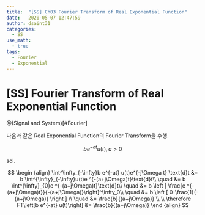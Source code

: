 ```yaml
---
title:  "[SS] Ch03 Fourier Transform of Real Exponential Function"
date:   2020-05-07 12:47:59
author: dsaint31
categories: 
  - SS
use_math: 
  - true
tags: 
  - Fourier 
  - Exponential
---
```


# [SS] Fourier Transform of Real Exponential Function
@(Signal and System)[#Fourier]

다음과 같은 Real Exponential Function의 Fourier Transform을 수행.

$$ b e^{-at} u(t), a>0 $$

sol.

$$ \begin {align}
\int^\infty_{-\infty}b e^{-at} u(t)e^{-j\Omega t} \text{d}t &= b \int^{\infty}_{-\infty}u(t)e ^{-(a+j\Omega)t}\text{d}t\\
\quad &= b \int^{\infty}_{0}e ^{-(a+j\Omega)t}\text{d}t\\
\quad &= b \left [ \frac{e ^{-(a+j\Omega)t}}{-(a+j\Omega)}\right]^\infty_0\\
\quad &= b \left [ 0-\frac{1}{-(a+j\Omega)} \right ] \\
\quad &= \frac{b}{(a+j\Omega)} \\
\\
\therefore FT\left[b e^{-at} u(t)\right] &= \frac{b}{(a+j\Omega)}
\end {align} $$
